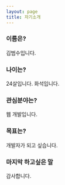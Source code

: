 ```yaml
---
layout: page
title: 자기소개
---
```


### 이름은?
김범수입니다.

### 나이는?
24살입니다. 화석입니다.

### 관심분야는?
웹 개발입니다.

### 목표는?
개발자가 되고 싶습니다.

### 마지막 하고싶은 말
감사합니다.